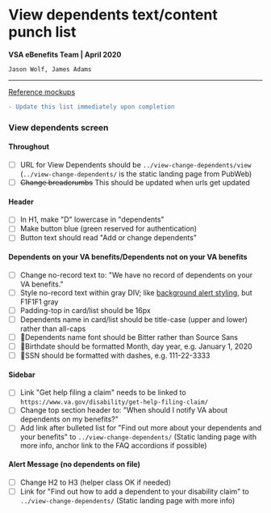 # View dependents text/content punch list
**VSA eBenefits Team | April 2020**

`Jason Wolf, James Adams`

---

[Reference mockups](https://xd.adobe.com/view/8cdfe895-c907-4662-7234-305056778b2a-faee/)

```diff
- Update this list immediately upon completion
```

### View dependents screen

#### Throughout
- [ ] URL for View Dependents should be `../view-change-dependents/view` (`../view-change-dependents/` is the static landing page from PubWeb) 
- [ ] ~~Change breadcrumbs~~ This should be updated when urls get updated

#### Header

- [ ] In H1, make "D" lowercase in "dependents"
- [ ] Make button blue (green reserved for authentication) 
- [ ] Button text should read "Add or change dependents"

#### Dependents on your VA benefits/Dependents not on your VA benefits

- [ ] Change no-record text to: "We have no record of dependents on your VA benefits."
- [ ] Style no-record text within gray DIV; like [background alert styling](https://design.va.gov/components/alertboxes#background-color-only), but F1F1F1 gray
- [ ] Padding-top in card/list should be 16px
- [ ] Dependents name in card/list should be title-case (upper and lower) rather than all-caps
- [ ] 🤷‍Dependents name font should be Bitter rather than Source Sans
- [ ] 🤷‍Birthdate should be formatted Month, day year, e.g. January 1, 2020
- [ ] 🤷‍SSN should be formatted with dashes, e.g. 111-22-3333

#### Sidebar
- [ ] Link "Get help filing a claim" needs to be linked to `https://www.va.gov/disability/get-help-filing-claim/`
- [ ] Change top section header to: "When should I notify VA about dependents on my benefits?"
- [ ] Add link after bulleted list for "Find out more about your dependents and your benefits" to `../view-change-dependents/` (Static landing page with more info, anchor link to the FAQ accordions if possible)

#### Alert Message (no dependents on file)
- [ ] Change H2 to H3 (helper class OK if needed)
- [ ] Link for "Find out how to add a dependent to your disability claim" to `../view-change-dependents/` (Static landing page with more info)
